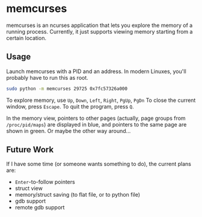 # memcurses

memcurses is an ncurses application that lets you explore the memory of a running process.
Currently, it just supports viewing memory starting from a certain location.

## Usage

Launch memcurses with a PID and an address.
In modern Linuxes, you'll probably have to run this as root.

```bash
sudo python -m memcurses 29725 0x7fc57326a000
```

To explore memory, use `Up`, `Down`, `Left`, `Right`, `PgUp`, `PgDn`
To close the current window, press `Escape`.
To quit the program, press `Q`.

In the memory view, pointers to other pages (actually, page groups from `/proc/pid/maps`) are displayed in blue, and pointers to the same page are shown in green.
Or maybe the other way around...

## Future Work

If I have some time (or someone wants something to do), the current plans are:

- `Enter`-to-follow pointers
- struct view
- memory/struct saving (to flat file, or to python file)
- gdb support
- remote gdb support
